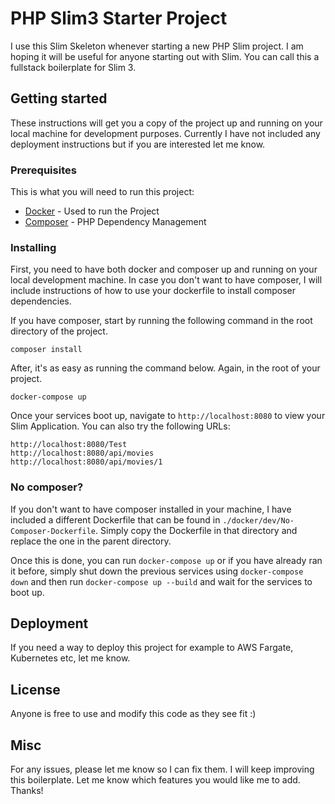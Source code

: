 # PHP Slim3 Starter Project

I use this Slim Skeleton whenever starting a new PHP Slim project. I am hoping it will be useful for anyone starting out with Slim. You can call this a fullstack boilerplate for
 Slim 3.
 
 ## Getting started
 
 These instructions will get you a copy of the project up and running on your local machine for development purposes. Currently I have not included any deployment instructions 
 but if you are interested let me know.

### Prerequisites

This is what you will need to run this project:

* [Docker](https://www.docker.com/) - Used to run the Project
* [Composer](https://getcomposer.org/) - PHP Dependency Management

### Installing

First, you need to have both docker and composer up and running on your local development machine. In case you don't want to have composer, I will include instructions of how to
 use your dockerfile to install composer dependencies.
 
 If you have composer, start by running the following command in the root directory of the project.

```
composer install
```

After, it's as easy as running the command below. Again, in the root of your project.

```
docker-compose up
```

Once your services boot up, navigate to `http://localhost:8080` to view your Slim Application. You can also try the following URLs:

```
http://localhost:8080/Test
http://localhost:8080/api/movies
http://localhost:8080/api/movies/1
```

### No composer?

If you don't want to have composer installed in your machine, I have included a different Dockerfile that can be found in `./docker/dev/No-Composer-Dockerfile`. Simply copy the 
Dockerfile in that directory and replace the one in the parent directory.

Once this is done, you can run `docker-compose up` or if you have already ran it before, simply shut down the previous services using `docker-compose down` and then run 
`docker-compose
 up --build` and wait for the services to boot up.


## Deployment

If you need a way to deploy this project for example to AWS Fargate, Kubernetes etc, let me know.

## License

Anyone is free to use and modify this code as they see fit :)

## Misc
For any issues, please let me know so I can fix them. I will keep improving this boilerplate. Let me know which features you would like me to add. Thanks!